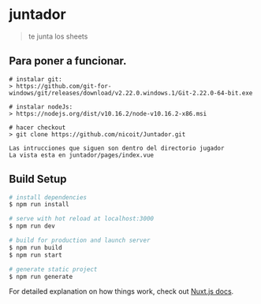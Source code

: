 # juntador

> te junta los sheets

## Para poner a funcionar.
``` 
# instalar git:
> https://github.com/git-for-windows/git/releases/download/v2.22.0.windows.1/Git-2.22.0-64-bit.exe

# instalar nodeJs:
> https://nodejs.org/dist/v10.16.2/node-v10.16.2-x86.msi

# hacer checkout
> git clone https://github.com/nicoit/Juntador.git

Las intrucciones que siguen son dentro del directorio jugador
La vista esta en juntador/pages/index.vue
```
## Build Setup

``` bash
# install dependencies
$ npm run install

# serve with hot reload at localhost:3000
$ npm run dev

# build for production and launch server
$ npm run build
$ npm run start

# generate static project
$ npm run generate
```

For detailed explanation on how things work, check out [Nuxt.js docs](https://nuxtjs.org).
